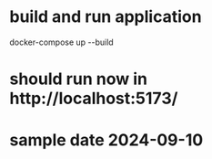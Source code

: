 # build and run application

docker-compose up --build

# should run now in http://localhost:5173/

# sample date 2024-09-10
